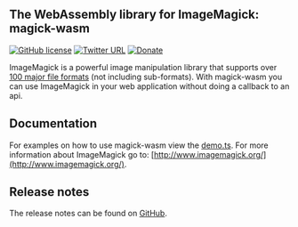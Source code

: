## The WebAssembly library for ImageMagick: magick-wasm

[![GitHub license](https://img.shields.io/badge/license-Apache%202-green.svg)](https://raw.githubusercontent.com/dlemstra/magick-wasm/main/license.txt)
[![Twitter URL](https://img.shields.io/badge/twitter-follow-1da1f2.svg)](https://twitter.com/MagickNET)
[![Donate](https://img.shields.io/badge/%24-donate-ff00ff.svg)](https://github.com/sponsors/dlemstra)

ImageMagick is a powerful image manipulation library that supports over [100 major file formats](https://www.imagemagick.org/script/formats.php) (not including sub-formats).
With magick-wasm you can use ImageMagick in your web application without doing a callback to an api.

## Documentation

For examples on how to use magick-wasm view the [demo.ts](https://github.com/dlemstra/magick-wasm/blob/main/demo/demo.ts).
For more information about ImageMagick go to: [http://www.imagemagick.org/](http://www.imagemagick.org/).

## Release notes

The release notes can be found on [GitHub](https://github.com/dlemstra/magick-wasm/releases/tag/0.0.11).
